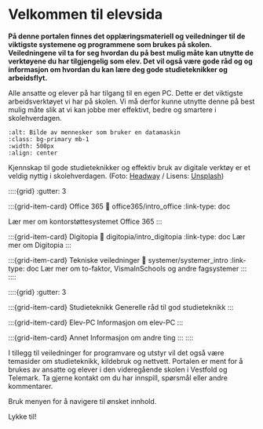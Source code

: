 # Velkommen til elevsida

**På denne portalen finnes det opplæringsmateriell og veiledninger til de viktigste systemene og programmene som brukes på skolen. Veiledningene vil ta for seg hvordan du på best mulig måte kan utnytte de verktøyene du har tilgjengelig som elev. Det vil også være gode råd og og informasjon om hvordan du kan lære deg gode studieteknikker og arbeidsflyt.**

Alle ansatte og elever på har tilgang til en egen PC. Dette er det viktigste arbeidsverktøyet vi har på skolen. Vi må derfor kunne utnytte denne på best mulig måte slik at vi kan jobbe mer effektivt, bedre og smartere i skolehverdagen.

```{image} ./media/elev-pc.jpeg
:alt: Bilde av mennesker som bruker en datamaskin
:class: bg-primary mb-1
:width: 500px
:align: center
```
Kjennskap til gode studieteknikker og effektiv bruk av digitale verktøy er et veldig nyttig i skolehverdagen. (Foto: [Headway](https://unsplash.com/photos/5QgIuuBxKwM) / Lisens: [Unsplash](https://unsplash.com/license))

::::{grid}
:gutter: 3

:::{grid-item-card} Office 365
:link: office365/intro_office
:link-type: doc

Lær mer om kontorstøttesystemet Office 365
:::

:::{grid-item-card} Digitopia
:link: digitopia/intro_digitopia
:link-type: doc
Lær mer om Digitopia
:::

:::{grid-item-card} Tekniske veiledninger
:link: systemer/systemer_intro
:link-type: doc
Lær mer om to-faktor, VismaInSchools og andre fagsystemer
:::
::::

::::{grid}
:gutter: 3

:::{grid-item-card} Studieteknikk
Generelle råd til god studieteknikk
:::

:::{grid-item-card} Elev-PC
Informasjon om elev-PC
:::

:::{grid-item-card} Annet
Informasjon om andre ting
:::
::::

I tillegg til veiledninger for programvare og utstyr vil det også være temasider om studieteknikk, kildebruk og nettvett. Portalen er ment for å brukes av ansatte og elever i den videregående skolen i Vestfold og Telemark. Ta gjerne kontakt om du har innspill, spørsmål eller andre kommentarer.

Bruk menyen for å navigere til ønsket innhold.

Lykke til!